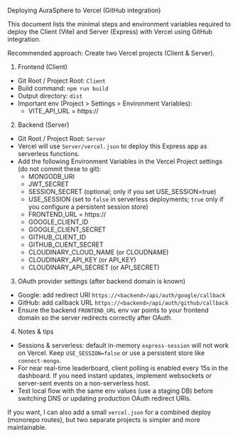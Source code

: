 Deploying AuraSphere to Vercel (GitHub integration)

This document lists the minimal steps and environment variables required to deploy the Client (Vite) and Server (Express) with Vercel using GitHub integration.

Recommended approach: Create two Vercel projects (Client & Server).

1) Frontend (Client)
- Git Root / Project Root: `Client`
- Build command: `npm run build`
- Output directory: `dist`
- Important env (Project > Settings > Environment Variables):
  - VITE_API_URL = https://<your-backend-domain>

2) Backend (Server)
- Git Root / Project Root: `Server`
- Vercel will use `Server/vercel.json` to deploy this Express app as serverless functions.
- Add the following Environment Variables in the Vercel Project settings (do not commit these to git):
  - MONGODB_URI
  - JWT_SECRET
  - SESSION_SECRET (optional; only if you set USE_SESSION=true)
  - USE_SESSION (set to `false` in serverless deployments; `true` only if you configure a persistent session store)
  - FRONTEND_URL = https://<your-frontend-domain>
  - GOOGLE_CLIENT_ID
  - GOOGLE_CLIENT_SECRET
  - GITHUB_CLIENT_ID
  - GITHUB_CLIENT_SECRET
  - CLOUDINARY_CLOUD_NAME (or CLOUDNAME)
  - CLOUDINARY_API_KEY (or API_KEY)
  - CLOUDINARY_API_SECRET (or API_SECRET)

3) OAuth provider settings (after backend domain is known)
- Google: add redirect URI `https://<backend>/api/auth/google/callback`
- GitHub: add callback URL `https://<backend>/api/auth/github/callback`
- Ensure the backend `FRONTEND_URL` env var points to your frontend domain so the server redirects correctly after OAuth.

4) Notes & tips
- Sessions & serverless: default in-memory `express-session` will not work on Vercel. Keep `USE_SESSION=false` or use a persistent store like `connect-mongo`.
- For near real-time leaderboard, client polling is enabled every 15s in the dashboard. If you need instant updates, implement websockets or server-sent events on a non-serverless host.
- Test local flow with the same env values (use a staging DB) before switching DNS or updating production OAuth redirect URIs.

If you want, I can also add a small `vercel.json` for a combined deploy (monorepo routes), but two separate projects is simpler and more maintainable.
